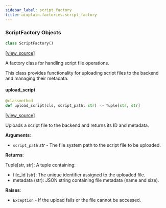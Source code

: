 ```yaml
---
sidebar_label: script_factory
title: aixplain.factories.script_factory
---
```


### ScriptFactory Objects

```python
class ScriptFactory()
```

[[view_source]](https://github.com/aixplain/aiXplain/blob/main/aixplain/factories/script_factory.py#L10)

A factory class for handling script file operations.

This class provides functionality for uploading script files to the backend
and managing their metadata.

#### upload\_script

```python
@classmethod
def upload_script(cls, script_path: str) -> Tuple[str, str]
```

[[view_source]](https://github.com/aixplain/aiXplain/blob/main/aixplain/factories/script_factory.py#L17)

Uploads a script file to the backend and returns its ID and metadata.

**Arguments**:

- `script_path` _str_ - The file system path to the script file to be uploaded.
  

**Returns**:

  Tuple[str, str]: A tuple containing:
  - file_id (str): The unique identifier assigned to the uploaded file.
  - metadata (str): JSON string containing file metadata (name and size).
  

**Raises**:

- `Exception` - If the upload fails or the file cannot be accessed.

